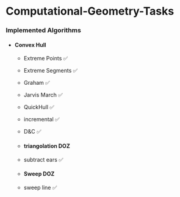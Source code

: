 # Computational-Geometry-Tasks

### Implemented Algorithms

- #### Convex Hull
  - Extreme Points ✅
  - Extreme Segments ✅
  - Graham ✅
  - Jarvis March ✅
  - QuickHull ✅
  - incremental ✅ 
  - D&C ✅

  - #### triangolation DOZ
  - subtract ears ✅


  - #### Sweep DOZ
  - sweep line ✅
  
